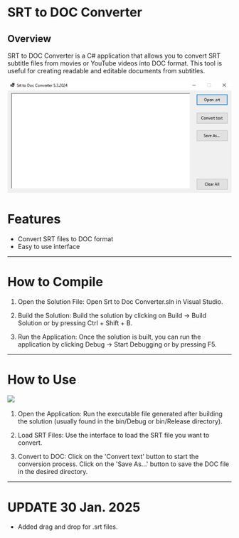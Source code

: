 # SRT to DOC Converter
## Overview
SRT to DOC Converter is a C# application that allows you to convert SRT subtitle files from movies or YouTube videos into DOC format. This tool is useful for creating readable and editable documents from subtitles.

![](images/screenshot.PNG)

# Features
- Convert SRT files to DOC format
- Easy to use interface
---
# How to Compile
1. Open the Solution File:
Open Srt to Doc Converter.sln in Visual Studio.

2. Build the Solution:
Build the solution by clicking on Build -> Build Solution or by pressing Ctrl + Shift + B.

3. Run the Application:
Once the solution is built, you can run the application by clicking Debug -> Start Debugging or by pressing F5.
---
# How to Use

![](images/demo.gif)

1. Open the Application:
Run the executable file generated after building the solution (usually found in the bin/Debug or bin/Release directory).

1. Load SRT Files:
Use the interface to load the SRT file you want to convert.

2. Convert to DOC:
Click on the 'Convert text' button to start the conversion process. Click on the 'Save As...' button to save the DOC file in the desired directory.
---
# UPDATE 30 Jan. 2025
- Added drag and drop for .srt files.
